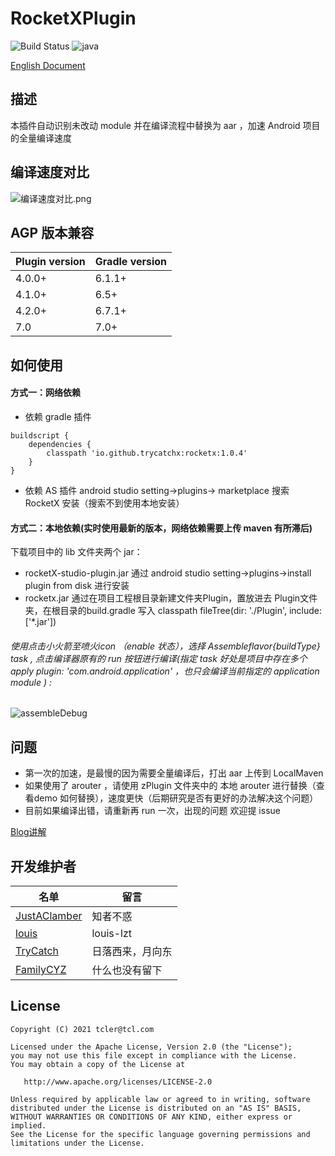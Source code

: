 # RocketXPlugin
![Build Status](https://img.shields.io/badge/build-passing-brightgreen)
![java](https://img.shields.io/badge/language-kotlin-Borange.svg)

[English Document](https://github.com/trycatchx/RocketXPlugin/blob/master/README-EN.md)

## 描述
本插件自动识别未改动 module 并在编译流程中替换为 aar ，加速 Android 项目的全量编译速度

## 编译速度对比
![编译速度对比.png](https://upload-images.jianshu.io/upload_images/2788235-ee2c3f7b9ca7862f.png?imageMogr2/auto-orient/strip%7CimageView2/2/w/1240)

## AGP 版本兼容
Plugin version | Gradle version
---|---
4.0.0+ | 6.1.1+
4.1.0+ | 6.5+
4.2.0+ |6.7.1+
7.0    |7.0+

## 如何使用

#### 方式一：网络依赖

* 依赖 gradle 插件

```
buildscript {
    dependencies {
        classpath 'io.github.trycatchx:rocketx:1.0.4'
    }
}
```

* 依赖 AS 插件 android studio setting->plugins-> marketplace 搜索 RocketX 安装（搜索不到使用本地安装）

#### 方式二：本地依赖(实时使用最新的版本，网络依赖需要上传 maven 有所滞后)

下载项目中的 lib 文件夹两个 jar：

* rocketX-studio-plugin.jar 通过 android studio setting->plugins->install plugin from disk 进行安装
* rocketx.jar 通过在项目工程根目录新建文件夹Plugin，置放进去 Plugin文件夹，在根目录的build.gradle 写入 classpath fileTree(dir: './Plugin', include: ['*.jar'])

######  使用点击小火箭至喷火icon （enable 状态），选择 Assemble${flavor}${buildType} task , 点击编译器原有的 run 按钮进行编译(指定 task 好处是项目中存在多个 apply plugin: 'com.android.application'  ，也只会编译当前指定的 application module ) :
![assembleDebug](https://github.com/trycatchx/RocketXPlugin/blob/master/IMG/assembleDebug.jpeg)



## 问题
* 第一次的加速，是最慢的因为需要全量编译后，打出 aar 上传到 LocalMaven
* 如果使用了 arouter ，请使用 zPlugin 文件夹中的 本地 arouter 进行替换（查看demo 如何替换），速度更快（后期研究是否有更好的办法解决这个问题）
* 目前如果编译出错，请重新再 run 一次，出现的问题 欢迎提 issue


[Blog讲解](https://www.jianshu.com/p/59b95b5a7fab)


## 开发维护者
 名单 | 留言
--- | ---
[JustAClamber](https://github.com/JustAClamber) | 知者不惑
[louis](https://github.com/louis-lzt)| louis-lzt
[TryCatch ](https://github.com/trycatchx)   |日落西来，月向东
[FamilyCYZ](https://github.com/FamilyCYZ) | 什么也没有留下


## License

```
Copyright (C) 2021 tcler@tcl.com

Licensed under the Apache License, Version 2.0 (the "License");
you may not use this file except in compliance with the License.
You may obtain a copy of the License at

   http://www.apache.org/licenses/LICENSE-2.0

Unless required by applicable law or agreed to in writing, software
distributed under the License is distributed on an "AS IS" BASIS,
WITHOUT WARRANTIES OR CONDITIONS OF ANY KIND, either express or implied.
See the License for the specific language governing permissions and
limitations under the License.
